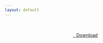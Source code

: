 ```yaml
---
layout: default
---
```


<br />

<br />

<center>
<a href="https://drive.google.com/uc?authuser=0&id=1PD7VMrs_Ope0a6GNXbrhZWjXv5426kyW&export=download" class="hbt"><i class="fa fa-chevron-down" aria-hidden="true"></i>&nbsp; &nbsp;Download</a>
</center><br />

<br />
